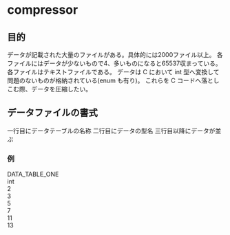 # compressor

## 目的
データが記載された大量のファイルがある。具体的には2000ファイル以上。
各ファイルにはデータが少ないもので4、多いものになると65537収まっている。
各ファイルはテキストファイルである。
データは C において int 型へ変換して問題のないものが格納されている(enum も有り)。
これらを C コードへ落としこむ際、データを圧縮したい。

## データファイルの書式
一行目にデータテーブルの名称
二行目にデータの型名
三行目以降にデータが並ぶ
### 例
DATA_TABLE_ONE  
int  
2  
3  
5  
7  
11  
13  





